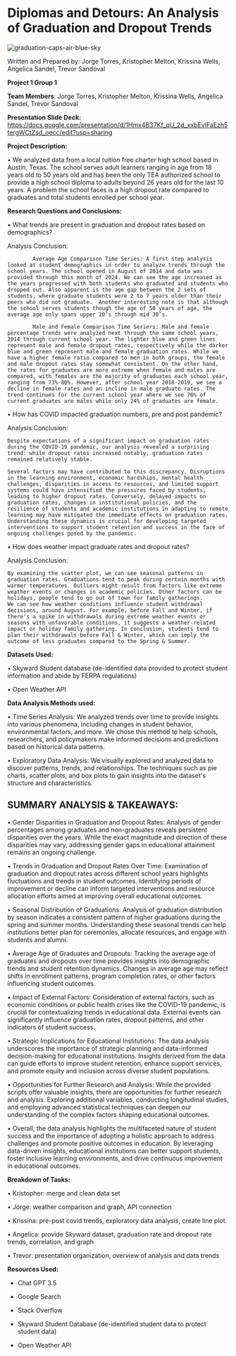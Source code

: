 # **Diplomas and Detours:** An Analysis of Graduation and Dropout Trends

![graduation-caps-air-blue-sky](https://github.com/trjb17/project-1/assets/162597320/8e67586b-bde8-43f5-8e39-591a2cb7bc1b)

Written and Prepared by: Jorge Torres, Kristopher Melton, Krissina Wells, Angelica Sandel, Trevor Sandoval

**Project 1 Group 1**

**Team Members**: Jorge Torres, Kristopher Melton, Krissina Wells, Angelica Sandel, Trevor Sandoval

**Presentation Slide Deck:** https://docs.google.com/presentation/d/1Hmx4B37Kf_qU_2d_xxbEvlFaEzh5tergWCtZsd_oecc/edit?usp=sharing


**Project Description:**

•	We analyzed data from a local tuition free charter high school based in Austin, Texas. The school serves adult learners ranging in age from 18 years old to 50 years old and has been the only TEA authorized school to provide a high school diploma to adults beyond 26 years old for the last 10 years. A problem the school faces is a high dropout rate compared to graduates and total students enrolled per school year. 



**Research Questions and Conclusions:** 

•	What trends are present in graduation and dropout rates based on demographics?
  
  Analysis Conclusion:
            
            Average Age Comparison Time Series: A first step analysis looked at student demographics in order to analyze trends through the school years. The school opened in August of 2014 and data was provided through this month of 2024. We can see the age increased as the years progressed with both students who graduated and students who dropped out. Also apparent is the age gap between the 2 sets of students, where graduate students were 2 to 7 years older than their peers who did not graduate.  Another interesting note is that although the school serves students though the age of 50 years of age, the average age only spans upper 20’s through mid 30’s. 
            
            Male and Female Comparison Time Seriers: Male and female percentage trends were analyzed next through the same school years, 2014 through current school year. The lighter blue and green lines represent male and female dropout rates, respectively while the darker blue and green represent male and female graduation rates. While we have a higher female ratio compared to men in both groups, the female and male dropout rates stay somewhat consistent. On the other hand, the rates for graduates are more extreme when female and males are compared, with females are the majority of graduates each school year, ranging from 73%-80%. However, after school year 2018-2019, we see a decline in female rates and an incline in male graduate rates. The trend continues for the current school year where we see 76% of current graduates are males while only 24% of graduates are female. 
            
•	How has COVID impacted graduation numbers, pre and post pandemic?

  Analysis Conclusion:

    Despite expectations of a significant impact on graduation rates during the COVID-19 pandemic, our analysis revealed a surprising trend: while dropout rates increased notably, graduation rates remained relatively stable.

    Several factors may have contributed to this discrepancy. Disruptions in the learning environment, economic hardships, mental health challenges, disparities in access to resources, and limited support systems could have intensified the pressures faced by students, leading to higher dropout rates. Conversely, delayed impacts on graduation rates, changes in institutional policies, and the resilience of students and academic institutions in adapting to remote learning may have mitigated the immediate effects on graduation rates. Understanding these dynamics is crucial for developing targeted interventions to support student retention and success in the face of ongoing challenges posed by the pandemic.


•	How does weather impact graduate rates and dropout rates?

Analysis Conclusion: 

    By examining the scatter plot, we can see seasonal patterns in graduation rates. Graduations tend to peak during certain months with warmer temperatures. Outliers might result from factors like extreme weather events or changes in academic policies. Other factors can be holidays, people tend to go out of town for family gatherings. 
    We can see how weather conditions influence student withdrawal decisions, around August. For example, before Fall and Winter, if there's a spike in withdrawals during extreme weather events or seasons with unfavorable conditions, it suggests a weather-related impact or holiday family gathering. In conclusion, students tend to plan their withdrawals before Fall & Winter, which can imply the outcome of less graduates compared to the Spring & Summer. 



**Datasets Used:**

•	Skyward Student database (de-identified data provided to protect student information and abide by FERPA regulations)

•	Open Weather API



**Data Analysis Methods used:** 

• Time Series Analysis: We analyzed trends over time to provide insights into various phenomena, including changes in student behavior, environmental factors, and more. We chose this method to help schools, researchers, and policymakers make informed decisions and predictions based on historical data patterns.

• Exploratory Data Analysis: We visually explored and analyzed data to discover patterns, trends, and relationships. The techniques such as pie charts, scatter plots, and box plots to gain insights into the dataset's structure and characteristics.


**SUMMARY ANALYSIS & TAKEAWAYS:**
--
•	Gender Disparities in Graduation and Dropout Rates: Analysis of gender percentages among graduates and non-graduates reveals persistent disparities over the years. While the exact magnitude and direction of these disparities may vary, addressing gender gaps in educational attainment remains an ongoing challenge.

•	Trends in Graduation and Dropout Rates Over Time: Examination of graduation and dropout rates across different school years highlights fluctuations and trends in student outcomes. Identifying periods of improvement or decline can inform targeted interventions and resource allocation efforts aimed at improving overall educational outcomes.

•	Seasonal Distribution of Graduations: Analysis of graduation distribution by season indicates a consistent pattern of higher graduations during the spring and summer months. Understanding these seasonal trends can help institutions better plan for ceremonies, allocate resources, and engage with students and alumni.

•	Average Age of Graduates and Dropouts: Tracking the average age of graduates and dropouts over time provides insights into demographic trends and student retention dynamics. Changes in average age may reflect shifts in enrollment patterns, program completion rates, or other factors influencing student outcomes.

•	Impact of External Factors: Consideration of external factors, such as economic conditions or public health crises like the COVID-19 pandemic, is crucial for contextualizing trends in educational data. External events can significantly influence graduation rates, dropout patterns, and other indicators of student success.

•	Strategic Implications for Educational Institutions: The data analysis underscores the importance of strategic planning and data-informed decision-making for educational institutions. Insights derived from the data can guide efforts to improve student retention, enhance support services, and promote equity and inclusion across diverse student populations.

•	Opportunities for Further Research and Analysis: While the provided scripts offer valuable insights, there are opportunities for further research and analysis. Exploring additional variables, conducting longitudinal studies, and employing advanced statistical techniques can deepen our understanding of the complex factors shaping educational outcomes.

•	Overall, the data analysis highlights the multifaceted nature of student success and the importance of adopting a holistic approach to address challenges and promote positive outcomes in education. By leveraging data-driven insights, educational institutions can better support students, foster inclusive learning environments, and drive continuous improvement in educational outcomes.



**Breakdown of Tasks:**

•	Kristopher: merge and clean data set

•	Jorge: weather comparison and graph, API connection

•	Krissina: pre-post covid trends, exploratory data analysis, create line plot.

•	Angelica: provide Skyward dataset, graduation rate and dropout rate trends, correlation, and graph

•	Trevor: presentation organization, overview of analysis and data trends


**Resources Used:**

- Chat GPT 3.5

- Google Search

- Stack Overflow

- Skyward Student Database (de-identified student data to protect student data) 

- Open Weather API


